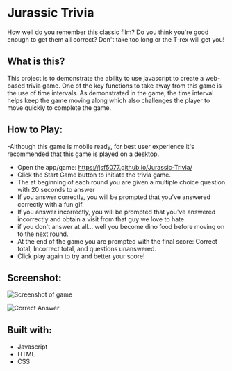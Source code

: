# Jurassic Trivia
How well do you remember this classic film? Do you think you're good enough to get them all correct? Don't take too long or the T-rex will get you!

## What is this?

This project is to demonstrate the ability to use javascript to create a web-based trivia game. One of the key functions to take away from this game is the use of time intervals. As demonstrated in the game, the time interval helps keep the game moving along which also challenges the player to move quickly to complete the game. 

## How to Play:
-Although this game is mobile ready, for best user experience it's recommended that this game is played on a desktop.
- Open the app/game: https://jsf5077.github.io/Jurassic-Trivia/
- Click the Start Game button to initiate the trivia game.
- The at beginning of each round you are given a multiple choice question with 20 seconds to answer
- If you answer correctly, you will be prompted that you've answered correctly with a fun gif. 
- If you answer incorrectly, you will be prompted that you've answered incorrectly and obtain a visit from that guy we love to hate.
- if you don't answer at all... well you become dino food before moving on to the next round. 
- At the end of the game you are prompted with the final score: Correct total, Incorrect total, and questions unanswered.
- Click play again to try and better your score!

## Screenshot:

![Screenshot of game](https://user-images.githubusercontent.com/37354778/66722667-a21f6580-edde-11e9-969e-fb026923349b.png)

![Correct Answer](https://user-images.githubusercontent.com/37354778/66722703-1e19ad80-eddf-11e9-91d4-298da32cb01b.png)

## Built with:
- Javascript
- HTML
- CSS
